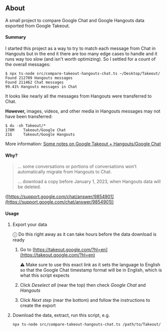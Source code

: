 ## About

A small project to compare Google Chat and Google Hangouts data exported from Google Takeout.

#### Summary

I started this project as a way to try to match each message from Chat in Hangouts but in the end it there are too many edge cases to handle and it runs way too slow (and isn't worth optimizing). So I settled for a count of the overall messages:

```
$ npx ts-node src/compare-takeout-hangouts-chat.ts ~/Desktop/Takeout/
Found 212709 Hangouts messages
Found 211462 Chat messages
99.41% Hangouts messages in Chat
```

It looks like nearly all the messages from Hangouts were transferred to Chat.

**However,** images, videos, and other media in Hangouts messages may not have been transferred:

```
$ du -sh Takeout/*
178M    Takeout/Google Chat
21G     Takeout/Google Hangouts
```

More information: [Some notes on Google Takeout + Hangouts/Google Chat](https://www.reddit.com/r/DataHoarder/comments/ub7iar/some_notes_on_google_takeout_hangoutsgoogle_chat/)

#### Why?

> ... some conversations or portions of conversations won’t automatically migrate from Hangouts to Chat.
>
> ... download a copy before January 1, 2023, when Hangouts data will be deleted.

([https://support.google.com/chat/answer/9854901](https://support.google.com/chat/answer/9854901))

#### Usage

1. Export your data

   ⓘ Do this right away as it can take hours before the data download is ready

   1. Go to [https://takeout.google.com/?hl=en](https://takeout.google.com/?hl=en)

      ⚠ Make sure to use this exact link as it sets the language to English so that the Google Chat timestamp format will be in English, which is what this script expects

   1. Click _Deselect all_ (near the top) then check _Google Chat_ and _Hangouts_

   1. Click _Next step_ (near the bottom) and follow the instructions to create the export

1. Download the data, extract, run this script, e.g.

   ```
   npx ts-node src/compare-takeout-hangouts-chat.ts /path/to/Takeout/
   ```
